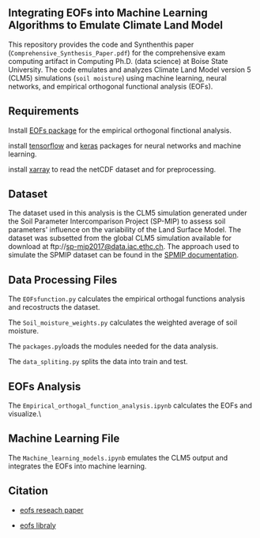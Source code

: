  Integrating EOFs into Machine Learning Algorithms to Emulate Climate Land Model
 --------------------------
 This repository provides the code and Synthenthis paper (`Comprehensive_Synthesis_Paper.pdf`) for the comprehensive exam computing artifact in Computing Ph.D. (data science) at Boise State University. The code emulates and analyzes Climate Land Model version 5 (CLM5) simulations (`soil moisture`) using machine learning, neural networks, and empirical orthogonal functional analysis (EOFs). 

 

 Requirements
 -------------
 Install [EOFs package](https://github.com/ajdawson/eofs) for the empirical orthogonal finctional analysis.
 
 install [tensorflow](https://www.tensorflow.org/) and [keras](https://keras.io/) packages for neural networks and machine learning.
 
 install [xarray](http://xarray.pydata.org) to read the netCDF dataset and for preprocessing.
 
 Dataset
 -------
 The dataset used in this analysis is the CLM5 simulation generated under the Soil Parameter Intercomparison Project (SP-MIP) to assess soil parameters' influence on the variability of the Land Surface Model. The dataset was subsetted from the global CLM5 simulation available for download at ftp://sp-mip2017@data.iac.ethc.ch. The approach used to simulate the SPMIP dataset can be found in the [SPMIP documentation](https://www.gewexevents.org/wp-content/uploads/GLASS2017_SP-MIP_Protocol.pdfhttps://www.gewexevents.org/wp-content/uploads/GLASS2017_SP-MIP_Protocol.pdf). 
 
 Data Processing Files
 ----------------------
 The `EOFsfunction.py` calculates the empirical orthogal functions analysis and recostructs the dataset.
 
 The `Soil_moisture_weights.py` calculates the weighted average of soil moisture.
 
 The `packages.py`loads the modules needed for the data analysis.
 
 The `data_spliting.py` splits the data into train and test.
 
EOFs Analysis
--------------
The `Empirical_orthogal_function_analysis.ipynb` calculates the EOFs and visualize.\

Machine Learning File
---------------------
The `Machine_learning_models.ipynb` emulates the CLM5 output and integrates the EOFs into machine learning.

Citation
---------
- [eofs reseach paper](http://doi.org/10.5334/jors.122)

- [eofs libraly](http://dx.doi.org/10.5281/zenodo.46871)


